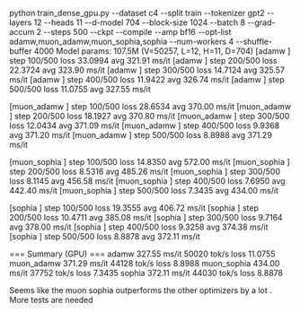 python train_dense_gpu.py --dataset c4 --split train --tokenizer gpt2 --layers 12 --heads 11 --d-model 704 --block-size 1024 --batch 8 --grad-accum 2 --steps 500 --ckpt --compile --amp bf16 --opt-list adamw,muon_adamw,muon_sophia,sophia --num-workers 4 --shuffle-buffer 4000
Model params: 107.5M  (V=50257, L=12, H=11, D=704)
[adamw       ] step  100/500  loss 33.0994  avg 321.91 ms/it
[adamw       ] step  200/500  loss 22.3724  avg 323.90 ms/it
[adamw       ] step  300/500  loss 14.7124  avg 325.57 ms/it
[adamw       ] step  400/500  loss 11.9422  avg 326.74 ms/it
[adamw       ] step  500/500  loss 11.0755  avg 327.55 ms/it

[muon_adamw  ] step  100/500  loss 28.6534  avg 370.00 ms/it
[muon_adamw  ] step  200/500  loss 18.1927  avg 370.80 ms/it
[muon_adamw  ] step  300/500  loss 12.0434  avg 371.09 ms/it
[muon_adamw  ] step  400/500  loss 9.9368  avg 371.20 ms/it
[muon_adamw  ] step  500/500  loss 8.8988  avg 371.29 ms/it

[muon_sophia ] step  100/500  loss 14.8350  avg 572.00 ms/it
[muon_sophia ] step  200/500  loss 8.5316  avg 485.26 ms/it
[muon_sophia ] step  300/500  loss 8.1145  avg 456.58 ms/it
[muon_sophia ] step  400/500  loss 7.6950  avg 442.40 ms/it
[muon_sophia ] step  500/500  loss 7.3435  avg 434.00 ms/it

[sophia      ] step  100/500  loss 19.3555  avg 406.72 ms/it
[sophia      ] step  200/500  loss 10.4711  avg 385.08 ms/it
[sophia      ] step  300/500  loss 9.7164  avg 378.00 ms/it
[sophia      ] step  400/500  loss 9.3258  avg 374.38 ms/it
[sophia      ] step  500/500  loss 8.8878  avg 372.11 ms/it

=== Summary (GPU) ===
adamw         327.55 ms/it       50020 tok/s   loss 11.0755
muon_adamw    371.29 ms/it       44128 tok/s   loss 8.8988
muon_sophia   434.00 ms/it       37752 tok/s   loss 7.3435
sophia        372.11 ms/it       44030 tok/s   loss 8.8878


Seems like the muon sophia outperforms the other optimizers by a lot . More tests are needed
